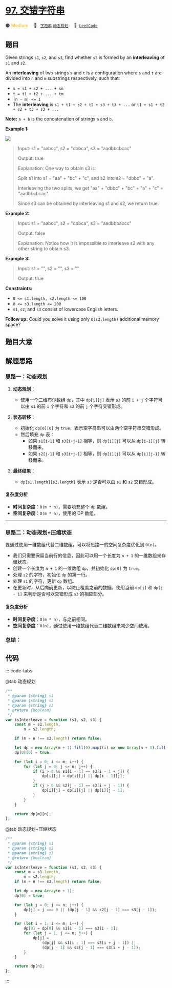 # [97. 交错字符串](https://leetcode.com/problems/interleaving-string)

🟠 <font color=#ffb800>Medium</font>&emsp; 🔖&ensp; [`字符串`](/tag/string.md) [`动态规划`](/tag/dynamic-programming.md)&emsp; 🔗&ensp;[`LeetCode`](https://leetcode.com/problems/interleaving-string)

## 题目

Given strings `s1`, `s2`, and `s3`, find whether `s3` is formed by an
**interleaving** of `s1` and `s2`.

An **interleaving** of two strings `s` and `t` is a configuration where `s`
and `t` are divided into `n` and `m` substrings respectively, such that:

- `s = s1 + s2 + ... + sn`
- `t = t1 + t2 + ... + tm`
- `|n - m| <= 1`
- The **interleaving** is `s1 + t1 + s2 + t2 + s3 + t3 + ...` or `t1 + s1 + t2 + s2 + t3 + s3 + ...`

**Note:** `a + b` is the concatenation of strings `a` and `b`.

**Example 1:**

![](https://assets.leetcode.com/uploads/2020/09/02/interleave.jpg)

> Input: s1 = "aabcc", s2 = "dbbca", s3 = "aadbbcbcac"
>
> Output: true
>
> Explanation: One way to obtain s3 is:
>
> Split s1 into s1 = "aa" + "bc" + "c", and s2 into s2 = "dbbc" + "a".
>
> Interleaving the two splits, we get "aa" + "dbbc" + "bc" + "a" + "c" = "aadbbcbcac".
>
> Since s3 can be obtained by interleaving s1 and s2, we return true.

**Example 2:**

> Input: s1 = "aabcc", s2 = "dbbca", s3 = "aadbbbaccc"
>
> Output: false
>
> Explanation: Notice how it is impossible to interleave s2 with any other string to obtain s3.

**Example 3:**

> Input: s1 = "", s2 = "", s3 = ""
>
> Output: true

**Constraints:**

- `0 <= s1.length, s2.length <= 100`
- `0 <= s3.length <= 200`
- `s1`, `s2`, and `s3` consist of lowercase English letters.

**Follow up:** Could you solve it using only `O(s2.length)` additional memory
space?

## 题目大意

## 解题思路

### 思路一：动态规划

1. **动态规划**：

   - 使用一个二维布尔数组 `dp`，其中 `dp[i][j]` 表示 `s3` 的前 `i + j` 个字符可以由 `s1` 的前 `i` 个字符和 `s2` 的前 `j` 个字符交错形成。

2. **状态转移**：

   - 初始化 `dp[0][0]` 为 `true`，表示空字符串可以由两个空字符串交错形成。
   - 然后填充 `dp` 表：
     - 如果 `s1[i-1]` 和 `s3[i+j-1]` 相等，则 `dp[i][j]` 可以从 `dp[i-1][j]` 转移而来。
     - 如果 `s2[j-1]` 和 `s3[i+j-1]` 相等，则 `dp[i][j]` 可以从 `dp[i][j-1]` 转移而来。

3. **最终结果**：
   - `dp[s1.length][s2.length]` 表示 `s3` 是否可以由 `s1` 和 `s2` 交错形成。

#### 复杂度分析

- **时间复杂度**：`O(m * n)`，需要填充整个 `dp` 数组。
- **空间复杂度**：`O(m * n)`，使用的 DP 数组。

---

### 思路二：动态规划+压缩状态

要通过使用一维数组代替二维数组，可以将思路一的空间复杂度优化到 `O(n)`。

- 我们只需要保留当前行的信息，因此可以用一个长度为 `n + 1` 的一维数组来存储状态。
- 创建一个长度为 `n + 1` 的一维数组 `dp`，并初始化 `dp[0]` 为 `true`。
- 处理 `s2` 的字符，初始化 `dp` 的第一行。
- 处理 `s1` 的字符，更新 `dp` 数组。
- 在更新时，从后向前更新，以防止覆盖之前的数据。使用当前 `dp[j]` 和 `dp[j - 1]` 来判断是否可以交错形成 `s3` 的相应部分。

#### 复杂度分析

- **时间复杂度**：`O(m * n)`，与之前相同。
- **空间复杂度**：`O(n)`，通过使用一维数组代替二维数组来减少空间使用。

### 总结：

## 代码

::: code-tabs

@tab 动态规划

```javascript
/**
 * @param {string} s1
 * @param {string} s2
 * @param {string} s3
 * @return {boolean}
 */
var isInterleave = function (s1, s2, s3) {
	const m = s1.length,
		n = s2.length;

	if (m + n !== s3.length) return false;

	let dp = new Array(m + 1).fill(0).map((i) => new Array(n + 1).fill(false));
	dp[0][0] = true;

	for (let i = 0; i <= m; i++) {
		for (let j = 0; j <= n; j++) {
			if (i > 0 && s1[i - 1] == s3[i - 1 + j]) {
				dp[i][j] = dp[i][j] || dp[i - 1][j];
			}
			if (j > 0 && s2[j - 1] == s3[i + j - 1]) {
				dp[i][j] = dp[i][j] || dp[i][j - 1];
			}
		}
	}

	return dp[m][n];
};
```

@tab 动态规划+压缩状态

```javascript
/**
 * @param {string} s1
 * @param {string} s2
 * @param {string} s3
 * @return {boolean}
 */
var isInterleave = function (s1, s2, s3) {
	const m = s1.length,
		n = s2.length;
	if (m + n !== s3.length) return false;

	let dp = new Array(n + 1);
	dp[0] = true;

	for (let j = 0; j <= n; j++) {
		dp[j] = j === 0 || (dp[j - 1] && s2[j - 1] === s3[j - 1]);
	}

	for (let i = 1; i <= m; i++) {
		dp[0] = dp[0] && s1[i - 1] === s3[i - 1];
		for (let j = 1; j <= n; j++) {
			dp[j] =
				(dp[j] && s1[i - 1] === s3[i + j - 1]) ||
				(dp[j - 1] && s2[j - 1] === s3[i + j - 1]);
		}
	}

	return dp[n];
};
```

:::
